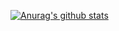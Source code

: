 
<div align=center>



</div>

[![Anurag's github stats](https://github-readme-stats.vercel.app/api?username=dladncks1217)](https://github.com/anuraghazra/github-readme-stats)




